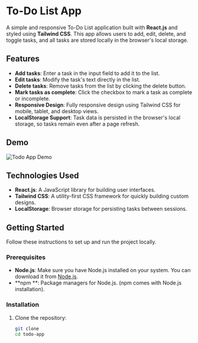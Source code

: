# To-Do List App

A simple and responsive To-Do List application built with **React.js** and styled using **Tailwind CSS**. This app allows users to add, edit, delete, and toggle tasks, and all tasks are stored locally in the browser's local storage.

## Features

- **Add tasks**: Enter a task in the input field to add it to the list.
- **Edit tasks**: Modify the task's text directly in the list.
- **Delete tasks**: Remove tasks from the list by clicking the delete button.
- **Mark tasks as complete**: Click the checkbox to mark a task as complete or incomplete.
- **Responsive Design**: Fully responsive design using Tailwind CSS for mobile, tablet, and desktop views.
- **LocalStorage Support**: Task data is persisted in the browser's local storage, so tasks remain even after a page refresh.

## Demo

![Todo App Demo]()

## Technologies Used

- **React.js**: A JavaScript library for building user interfaces.
- **Tailwind CSS**: A utility-first CSS framework for quickly building custom designs.
- **LocalStorage**: Browser storage for persisting tasks between sessions.

## Getting Started

Follow these instructions to set up and run the project locally.

### Prerequisites

- **Node.js**: Make sure you have Node.js installed on your system. You can download it from [Node.js](https://nodejs.org/).
- **npm **: Package managers for Node.js. (npm comes with Node.js installation).

### Installation

1. Clone the repository:
   ```bash
   git clone 
   cd todo-app
